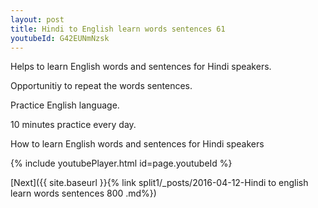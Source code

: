 ```yaml
---
layout: post
title: Hindi to English learn words sentences 61 
youtubeId: G42EUNmNzsk
---
```

 
 
Helps to learn English words and sentences for Hindi speakers.

Opportunitiy to repeat the words sentences. 

Practice English language. 
 
10 minutes practice every day. 
 
How to learn English words and sentences for Hindi speakers 
 
{% include youtubePlayer.html id=page.youtubeId %}
 
 
[Next]({{ site.baseurl }}{% link  split1/_posts/2016-04-12-Hindi to english learn words sentences 800 .md%})
 
